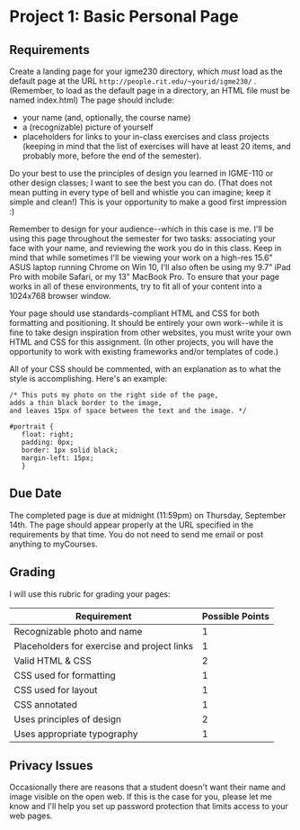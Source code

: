 # Project 1: Basic Personal Page

## Requirements
Create a landing page for your igme230 directory, which *must* load as the default page at the URL `http://people.rit.edu/~yourid/igme230/` . (Remember, to load as the default page in a directory, an HTML file must be named index.html) The page should include:
- your name (and, optionally, the course name)
- a (recognizable) picture of yourself
- placeholders for links to your in-class exercises and class projects (keeping in mind that the list of exercises will have at least 20 items, and probably more, before the end of the semester). 

Do your best to use the principles of design you learned in IGME-110 or other design classes; I want to see the best you can do. (That does not mean putting in every type of bell and whistle you can imagine; keep it simple and clean!) This is your opportunity to make a good first impression :) 

Remember to design for your audience--which in this case is me. I'll be using this page throughout the semester for two tasks: associating your face with your name, and reviewing the work you do in this class. Keep in mind that while sometimes I'll be viewing your work on a high-res 15.6" ASUS laptop running Chrome on Win 10, I'll also often be using my 9.7" iPad Pro with mobile Safari, or my 13" MacBook Pro. To ensure that your page works in all of these environments, try to fit all of your content into a 1024x768 browser window. 

Your page should use standards-compliant HTML and CSS for both formatting and positioning. It should be entirely your own work--while it is fine to take design inspiration from other websites, you must write your own HTML and CSS for this assignment. (In other projects, you will have the opportunity to work with existing frameworks and/or templates of code.) 

All of your CSS should be commented, with an explanation as to what the style is accomplishing. Here's an example:

```
/* This puts my photo on the right side of the page, 
adds a thin black border to the image, 
and leaves 15px of space between the text and the image. */

#portrait {
   float: right;
   padding: 0px;
   border: 1px solid black;
   margin-left: 15px;
   }
```

## Due Date
The completed page is due at midnight (11:59pm) on Thursday, September 14th. The page should appear properly at the URL specified in the requirements by that time. You do not need to send me email or post anything to myCourses.

## Grading
I will use this rubric for grading your pages:

Requirement | Possible Points |
----------- | --------------- |
Recognizable photo and name | 1 |
Placeholders for exercise and project links | 1 |
Valid HTML & CSS | 2 |
CSS used for formatting | 1 |
CSS used for layout | 1 |
CSS annotated | 1 |
Uses principles of design | 2 |
Uses appropriate typography | 1 |

## Privacy Issues
Occasionally there are reasons that a student doesn't want their name and image visible on the open web. If this is the case for you, please let me know and I'll help you set up password protection that limits access to your web pages. 
